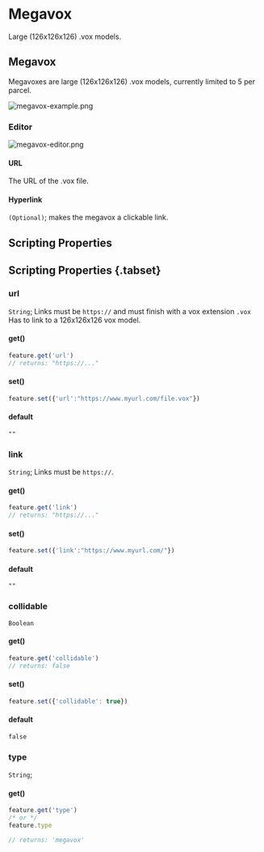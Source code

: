 # Megavox
Large (126x126x126) .vox models.

## Megavox

Megavoxes are large (126x126x126) .vox models, currently limited to 5 per parcel.

![megavox-example.png](/megavox-example.png)

### Editor

![megavox-editor.png](/megavox-editor.png)

#### URL

The URL of the .vox file.

#### Hyperlink

`(Optional)`; makes the megavox a clickable link.


## Scripting Properties
## Scripting Properties {.tabset}
### url
`String`; Links must be `https://` and must finish with a vox extension `.vox`
Has to link to a 126x126x126 vox model.

#### get()

```js
feature.get('url')
// returns: "https://..."
```

#### set()

```js
feature.set({'url':"https://www.myurl.com/file.vox"})
```

#### default

`""`

### link
`String`; Links must be `https://`.

#### get()

```js
feature.get('link')
// returns: "https://..."
```

#### set()

```js
feature.set({'link':"https://www.myurl.com/"})
```

#### default

`""`

### collidable
`Boolean`

#### get()

```js
feature.get('collidable')
// returns: false
```

#### set()

```js
feature.set({'collidable': true})
```

#### default

`false`

### type
`String`;

#### get()

```js
feature.get('type')
/* or */
feature.type

// returns: 'megavox'
```